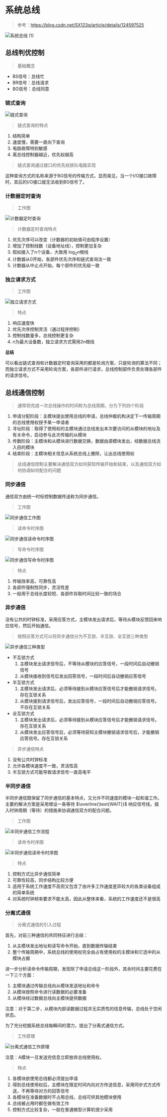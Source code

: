 # 系统总线

> 参考：https://blog.csdn.net/SX123q/article/details/124597525

![系统总线 (1)](./img/8581cbacb7ccdc104c91c39b31f71f48.png)

## 总线判优控制

> 基础概念

*   BS信号：总线忙
*   BR信号：总线请求
*   BG信号：总线同意

### 链式查询

![链式查询](./img/9a0af13b3573de0f32eb1d60f0c54e7d.png)

> 链式查询的特点

1.  结构简单
2.  速度慢，需要一直向下查询
3.  电路故障特别敏感
4.  离总线控制器越近，优先权越高

> 链式查询通过接口的优先权排队电路实现

这种查询方式的名称来源于BG信号的传输方式，显而易见，当一个I/O接口故障时，其后的I/O接口就无法收到BG信号了。

### 计数器定时查询

> 工作图

![计数器定时查询](./img/3a38caee080a9370222e06415de4c342.png)

> 计数器定时查询特点

1.  优先次序可以改变（计数器的初始值可由程序设置）
2.  增加了控制线数（设备地址线），控制更加复杂
3.  假如接入了n个设备，大致用 $\log_2n$根线
4.  计数器从0开始，各部件优先次序和链式查询法一致
5.  计数器从中止点开始，每个部件的优先级一致

### 独立请求方式

> 工作图

![独立请求方式](./img/ba41d2e13febdf55c5e46e855d2226aa.png)

> 特点

1.  响应速度快
2.  优先次序控制灵活（通过程序控制）
3.  控制线数量多，总线控制更复杂
4.  n为最大设备数，独立请求方式需用2n根线

**总结**

可以看出链式查询和计数器定时查询采用的都是轮询方案，只是轮询的算法不同；而独立请求方式不采用轮询方案，各部件进行请求，总线控制部件负责处理各部件的请求信号。

## 总线通信控制

> 通常将完成一次总线操作的时间称为总线周期，分为下列四个阶段

1.  申请分配阶段：主模块提出使用总线的申请，总线仲裁机构决定下一传输周期的总线使用权授予某一申请者
2.  寻址阶段：取得了使用权的主模块通过总线发出本次要访问的从模块的地址及有关命令，启动参与此次传输的从模块
3.  传数阶段：主模块和从模块进行数据交换，数据由源模块发出，经数据总线流入目的模块
4.  结束阶段：主模块相关信息从系统总线上撤除，让出总线使用权

> 总线通信控制主要解决通信双方如何获知传输开始和结束，以及通信双方如何协调如何配合的问题

### 同步通信

通信双方由统一时标控制数据传送称为同步通信。

> 工作图

![同步通信工作图](./img/9c6c8187a29544714b00fc690f969e05.png)

> 读命令时序图

![同步通信读命令时序图](./img/461b2c02416014200ec2609840d93f00.png)

> 写命令时序图

![同步通信写命令时序图](./img/4512530382260be4de9d1d4841f703d6.png)

> 特点

1.  传输效率高，可靠性高
2.  各部件强制性同步，灵活性差
3.  一般用于总线长度较短、各部件存取时间比较一致的场合

### 异步通信

没有公共的时钟标准，采用应答方式，主模块发出请求后，等待从模块反馈回来响应信号，然后开始通信。

> 按照应答方式可以将异步通信分为不互锁、半互锁、全互锁三种类型
>

![异步通信三种类型](./img/b0933662f0e51b7c3fe4d3f013062e7d.png)

- 不互锁方式
  1. 主模块发出请求信号后，不等待从模块的应答信号，一段时间后自动撤销信号
  2. 从模块接收到信号后发出回答信号，一段时间后自动撤销应答信号
- 半互锁方式
  1. 主模块发出请求后，必须等待接到从模块应答信号后才能撤销请求信号。存在互锁关系
  2. 从模块接到请求信号后，发出应答信号，一段时间后自动撤销应答信号。不存在互锁关系
- 全互锁方式
  1. 主模块发出请求后，必须等待接到从模块应答信号后才能撤销请求信号。存在互锁关系
  2. 从模块发出应答信号后，必须等待获知主模块撤销请求信号后，才能撤销应答信号。存在互锁关系

> 异步通信特点

1.  没有公共时钟标准
2.  允许各模块速度不一致，灵活性高
3.  半互锁方式可能导致请求信号一直高电平

### 半同步通信

半同步通信既保留了同步通信的基本特点，又允许不同速度的模块一起和谐工作。主要的解决方案是采用增设一条等待 $\overline{\text{WAIT}}$ 响应信号线，插入时钟周期（等待）的措施来协调通信双方的配合问题。

> 工作图

![半同步通信工作流程](./img/da677281076f8678b97fee54fb363b6c.png)

> 读命令时序图

![半同步通信读命令时序图](./img/edddc455185e8f370169e8046bda8427.png)

> 特点

1.  控制方式比异步通信简单
2.  可靠性较高，同步结构比较方便
3.  适用于系统工作速度不高但又包含了由许多工作速度差异较大的各类设备组成的简单系统
4.  对系统时钟频率要求不能太高，因此从整体来看，系统的工作速度还不是很高

### 分离式通信

> 分离式通信的引入过程

首先，对前三种通信的共同特征进行总结：

1.  从主模块发出地址和读写命令开始，直到数据传输结束
2.  整个传输周期中，系统总线的使用权完全由占有使用权的主模块和它选中的从模块占据

进一步分析读命令传输周期，发现除了申请总线这一阶段外，其余时间主要花费在一下三个方面：

1.  主模块通过传输总线向从模块发送地址和命令
2.  从模块按照命令进行读数据的必要准备
3.  从模块经过数据总线向主模块提供数据

注意：对于第二步，从模块内部读数据过程并无实质性的信息传输，总线处于空闲状态。

为了充分挖掘系统总线每瞬间的潜力，提出了分离式通信方式。

> 工作原理

![分离式通信工作原理](./img/202110261300350.jpg)

注意：A模块一旦发送完信息立即放弃总线使用权。

> 特点

1.  各模块欲使用总线都必须提出申请
2.  得到总线使用权后，主模块在限定时间内向对方传送信息，采用同步式方式传送，不再等待对方的回答信号
3.  各模块在准备数据时不占用总线，总线可供其他模块使用
4.  总线被占用时都在做有效工作
5.  控制方式比较复杂，一般在普通微型计算机很少采用